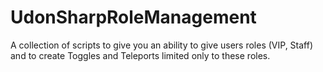 # UdonSharpRoleManagement
A collection of scripts to give you an ability to give users roles (VIP, Staff) and to create Toggles and Teleports limited only to these roles.
